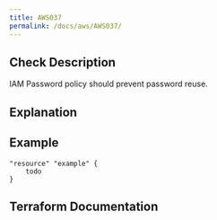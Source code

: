 ```yaml
---
title: AWS037
permalink: /docs/aws/AWS037/
---
```



## Check Description

IAM Password policy should prevent password reuse.

## Explanation

## Example

```
"resource" "example" {
	todo
}
```

## Terraform Documentation
